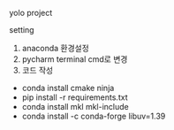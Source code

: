 yolo project

setting
1. anaconda 환경설정
2. pycharm terminal cmd로 변경
3. 코드 작성
- conda install cmake ninja
- pip install -r requirements.txt
- conda install mkl mkl-include
- conda install -c conda-forge libuv=1.39

